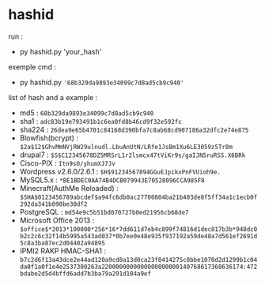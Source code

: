 # hashid

run : 
- py hashid.py 'your_hash'

exemple cmd : 
- py hashid.py `'68b329da9893e34099c7d8ad5cb9c940'`

list of hash and a example : 
- md5 : `68b329da9893e34099c7d8ad5cb9c940`
- sha1 : `adc83b19e793491b1c6ea0fd8b46cd9f32e592fc`
- sha224 : `26dea9e65b4701c84168d390bfa7c8ab68cd907186a32dfc2e74e875`
- Blowfish(bcrypt) : `$2a$12$GhvMmNVjRW29ulnudl.LbuAnUtN/LRfe1JsBm1Xu6LE3059z5Tr8m`
- drupal7 : `$S$C12345678DZ5MRSrL1r2lsmcx47tViKr9s/gaIJN5ruRSS.X6BRk`
- Cisco-PIX : `Itn9sO/yhumXJ7Jv`
- Wordpress v2.6.0/2.6.1 : `$H$91234567894GGuEJpikxPnFVUioh9e.`
- MySQL5.x : `*BE1BDEC0AA74B4DCB079943E70528096CCA985F8`
- Minecraft(AuthMe Reloaded) : `$SHA$0123456789abcdef$a94fc6db0ac27700804ba21b403de8f5ff34a1c1ecb0f292da341b098be30df2`
- PostgreSQL : `md54e9c5b51bd070727b0ed21956cb68de7`
- Microsoft Office 2013 : `$office$*2013*100000*256*16*7dd611d7eb4c899f74816d1dec817b3b*948dc0b2c2c6c32f14b5995a543ad037*0b7ee0e48e935f937192a59de48a7d561ef2691d5c8a3ba87ec2d04402a94895`
- IPMI2 RAKP HMAC-SHA1 : `b7c2d6f13a43dce2e44ad120a9cd8a13d0ca23f0414275c0bbe1070d2d1299b1c04da0f1a0f1e4e2537300263a2200000000000000000000140768617368636174:472bdabe2d5d4bffd6add7b3ba79a291d104a9ef`
